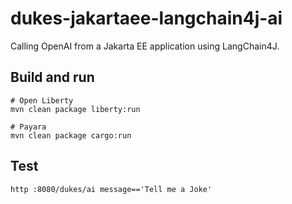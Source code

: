 # dukes-jakartaee-langchain4j-ai

Calling OpenAI from a Jakarta EE application using LangChain4J.

## Build and run

```
# Open Liberty
mvn clean package liberty:run

# Payara
mvn clean package cargo:run
```

## Test

```
http :8080/dukes/ai message=='Tell me a Joke'
```

